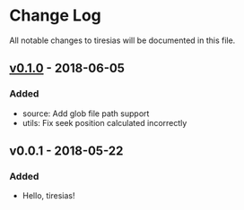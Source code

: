 # Change Log

All notable changes to tiresias will be documented in this file.

## [v0.1.0] - 2018-06-05

### Added

- source: Add glob file path support
- utils: Fix seek position calculated incorrectly

## v0.0.1 - 2018-05-22

### Added

- Hello, tiresias!

[v0.1.0]: https://github.com/Xuanwo/tiresias/compare/v0.0.1...v0.1.0
